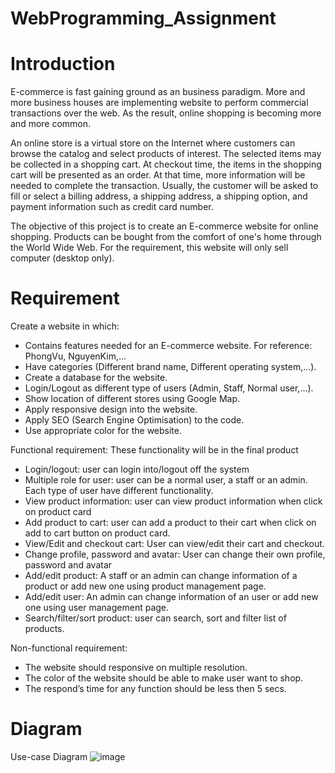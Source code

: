 # WebProgramming_Assignment

# Introduction
E-commerce is fast gaining ground as an business paradigm. More and more business houses are implementing website to perform commercial transactions over the web. As the result, online shopping is becoming more and more common.

An online store is a virtual store on the Internet where customers can browse the catalog and select products of interest. The selected items may be collected in a shopping cart. At checkout time, the items in the shopping cart will be presented as an order. At that time, more information will be needed to complete the transaction. Usually, the customer will be asked to fill or select a billing address, a shipping address, a shipping option, and payment information such as credit card number.

The objective of this project is to create an E-commerce website for online shopping. Products can be bought from the comfort of one's home through the World Wide Web. For the requirement, this website will only sell computer (desktop only). 

# Requirement
Create a website in which:
 - Contains features needed for an E-commerce website. For reference: PhongVu, NguyenKim,...
 - Have categories (Different brand name, Different operating system,...).
 - Create a database for the website.
 - Login/Logout as different type of users (Admin, Staff, Normal user,...).
 - Show location of different stores using Google Map.
 - Apply responsive design into the website.
 - Apply SEO (Search Engine Optimisation) to the code.
 - Use appropriate color for the website.

Functional requirement:
These functionality will be in the final product
 - Login/logout: user can login into/logout off the system 
 - Multiple role for user: user can be a normal user, a staff or an admin. Each type of user have different functionality.
 - View product information: user can view product information when click on product card
 - Add product to cart: user can add a product to their cart when click on add to cart button on product card.
 - View/Edit and checkout cart: User can view/edit their cart and checkout.
 - Change profile, password and avatar: User can change their own profile, password and avatar
 - Add/edit product: A staff or an admin can change information of a product or add new one using product management page.
 - Add/edit user: An admin can change information of an user or add new one using user management page.
 - Search/filter/sort product: user can search, sort and filter list of products.
 
Non-functional requirement:
  - The website should responsive on multiple resolution.
  - The color of the website should be able to make user want to shop.
  - The respond’s time for any function should be less then 5 secs.
  
# Diagram
Use-case Diagram
![image](https://user-images.githubusercontent.com/40843946/102303183-3e1da180-3f8d-11eb-942f-ae5493d42e67.png)
